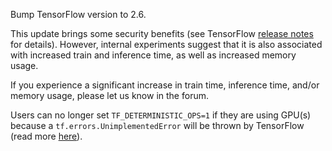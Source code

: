 Bump TensorFlow version to 2.6.

This update brings some security benefits (see TensorFlow 
[release notes](https://github.com/tensorflow/tensorflow/releases/tag/v2.6.0)
for details). However, internal experiments suggest that it is also associated with
increased train and inference time, as well as increased memory usage.

If you experience a significant increase in train time, inference time, and/or memory 
usage, please let us know in the forum.

Users can no longer set `TF_DETERMINISTIC_OPS=1` if they are using GPU(s) because a 
`tf.errors.UnimplementedError` will be thrown by TensorFlow (read more
[here](https://github.com/tensorflow/tensorflow/releases/tag/v2.6.0)).